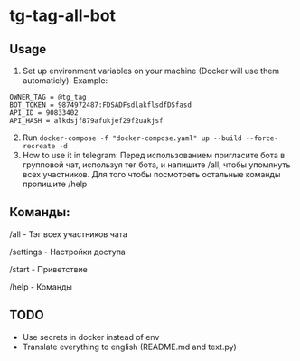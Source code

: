 # tg-tag-all-bot

## Usage
1. Set up environment variables on your machine (Docker will use them automaticly). Example:
```
OWNER_TAG = @tg_tag
BOT_TOKEN = 9874972487:FDSADFsdlakflsdfDSfasd
API_ID = 90833402
API_HASH = alkdsjf879afukjef29f2uakjsf
```
2. Run
```docker-compose -f "docker-compose.yaml" up --build --force-recreate -d```
3. How to use it in telegram:
Перед использованием пригласите бота в групповой чат, используя тег бота, и напишите /all, чтобы упомянуть всех участников. Для того чтобы посмотреть остальные команды пропишите /help

## Команды:

/all - Тэг всех участников чата

/settings - Настройки доступа

/start - Приветствие

/help - Команды

## TODO
-  Use secrets in docker instead of env
-  Translate everything to english (README.md and text.py)
